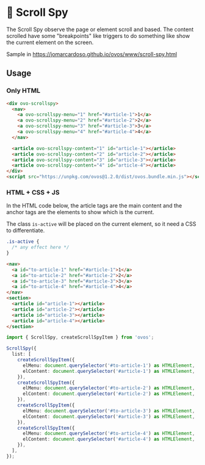 # 🥚 Scroll Spy

The Scroll Spy observe the page or element scroll and based. The content scrolled have some "breakpoints" like triggers to do something like show the current element on the screen.

Sample in https://jomarcardoso.github.io/ovos/www/scroll-spy.html

## Usage

### Only HTML

```html
<div ovo-scrollspy>
  <nav>
    <a ovo-scrollspy-menu="1" href="#article-1">1</a>
    <a ovo-scrollspy-menu="2" href="#article-2">2</a>
    <a ovo-scrollspy-menu="3" href="#article-3">3</a>
    <a ovo-scrollspy-menu="4" href="#article-4">4</a>
  </nav>

  <article ovo-scrollspy-content="1" id="article-1"></article>
  <article ovo-scrollspy-content="2" id="article-2"></article>
  <article ovo-scrollspy-content="3" id="article-3"></article>
  <article ovo-scrollspy-content="4" id="article-4"></article>
</div>
<script src="https://unpkg.com/ovos@1.2.0/dist/ovos.bundle.min.js"></script>
```

### HTML + CSS + JS

In the HTML code below, the article tags are the main content and the anchor tags are the elements to show which is the current.

The class `is-active` will be placed on the current element, so it need a CSS to differentiate.

```css
.is-active {
  /* any effect here */
}
```

```html
<nav>
  <a id="to-article-1" href="#article-1">1</a>
  <a id="to-article-2" href="#article-2">2</a>
  <a id="to-article-3" href="#article-3">3</a>
  <a id="to-article-4" href="#article-4">4</a>
</nav>
<section>
  <article id="article-1"></article>
  <article id="article-2"></article>
  <article id="article-3"></article>
  <article id="article-4"></article>
</section>
```

```ts
import { ScrollSpy, createScrollSpyItem } from 'ovos';

ScrollSpy({
  list: [
    createScrollSpyItem({
      elMenu: document.querySelector('#to-article-1') as HTMLElement,
      elContent: document.querySelector('#article-1') as HTMLElement,
    }),
    createScrollSpyItem({
      elMenu: document.querySelector('#to-article-2') as HTMLElement,
      elContent: document.querySelector('#article-2') as HTMLElement,
    }),
    createScrollSpyItem({
      elMenu: document.querySelector('#to-article-3') as HTMLElement,
      elContent: document.querySelector('#article-3') as HTMLElement,
    }),
    createScrollSpyItem({
      elMenu: document.querySelector('#to-article-4') as HTMLElement,
      elContent: document.querySelector('#article-4') as HTMLElement,
    }),
  ],
});
```
